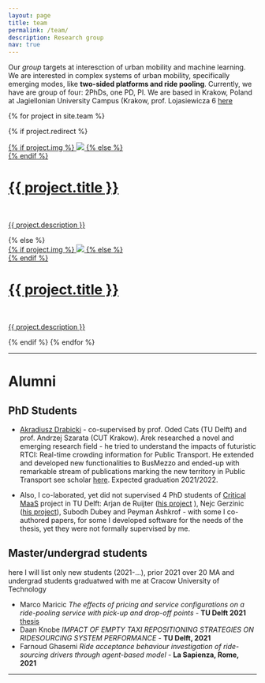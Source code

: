 ```yaml
---
layout: page
title: team
permalink: /team/
description: Research group
nav: true
---
```



Our *group* targets at interesction of urban mobility and machine learning. We are interested in complex systems of urban mobility, specifically emerging modes, like **two-sided platforms and ride pooling**. Currently, we have are group of four: 2PhDs, one PD, PI. We are based in Krakow, Poland at Jagiellonian University Campus (Krakow, prof. Lojasiewicza 6 [here](https://goo.gl/maps/K6c3wY7Zx3c1Jq9k6)


{% for project in site.team %}

{% if project.redirect %}
<div class="project">
    <div class="thumbnail">
        <a href="{{ project.redirect }}" target="_blank">
        {% if project.img %}
        <img class="thumbnail" src="{{ project.img | prepend: site.baseurl | prepend: site.url }}"/>
        {% else %}
        <div class="thumbnail blankbox"></div>
        {% endif %}    
        <span>
            <h1>{{ project.title }}</h1>
            <br/>
            <p>{{ project.description }}</p>
        </span>
        </a>
    </div>
</div>
{% else %}

<div class="project ">
    <div class="thumbnail">
        <a href="{{ project.url | prepend: site.baseurl | prepend: site.url }}">
        {% if project.img %}
        <img class="thumbnail" src="{{ project.img | prepend: site.baseurl | prepend: site.url }}"/>
        {% else %}
        <div class="thumbnail blankbox"></div>
        {% endif %}    
        <span>
            <h1>{{ project.title }}</h1>
            <br/>
            <p>{{ project.description }}</p>
        </span>
        </a>
    </div>
</div>

{% endif %}
{% endfor %}

----
# Alumni

## PhD Students
* [Akradiusz Drabicki](https://www.researchgate.net/profile/Arkadiusz-Drabicki) - co-supervised by prof. Oded Cats (TU Delft) and prof. Andrzej Szarata (CUT Krakow). Arek researched a novel and emerging research field - he tried to understand the impacts of futuristic RTCI: Real-time crowding information for Public Transport. He extended and developed new functionalities to BusMezzo and ended-up with remarkable stream of publications marking the new territory in Public Transport see scholar [here](https://scholar.google.pl/citations?user=-XyYxkoAAAAJ). Expected graduation 2021/2022.

* Also, I co-laborated, yet did not supervised 4 PhD students of [Critical MaaS](http://smartptlab.tudelft.nl/projects/criticalmaas) project in TU Delft: Arjan de Ruijter ([his project](http://smartptlab.tudelft.nl/our-group/arjan-de-ruijter) ), Nejc Gerzinic ([his project](http://smartptlab.tudelft.nl/our-group/nejc-gerzinic)), Subodh Dubey and Peyman Ashkrof - with some I co-authored papers, for some I developed software for the needs of the thesis, yet they were not formally supervised by me.

## Master/undergrad students

here I will list only new students (2021-...), prior 2021 over 20 MA and undergrad students graduatwed with me at Cracow University of Technology

* Marco Maricic _The effects of pricing and service configurations on a ride-pooling service with pick-up and drop-off points_ - **TU Delft 2021** [thesis](https://repository.tudelft.nl/islandora/object/uuid%3A3e9426a7-a3ec-4943-af7c-55a26592beaa)
* Daan Knobe _IMPACT OF EMPTY TAXI REPOSITIONING STRATEGIES ON RIDESOURCING SYSTEM PERFORMANCE_ - **TU Delft, 2021**
* Farnoud Ghasemi _Ride acceptance behaviour investigation of ride-sourcing drivers through agent-based model_ - **La Sapienza, Rome, 2021**



---








